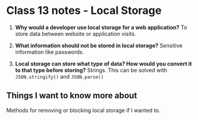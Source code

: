 # Class 13 notes - Local Storage

1. **Why would a developer use local storage for a web application?**
To store data between website or application visits.

2. **What information should not be stored in local storage?**
Sensitive information like passwords.

3. **Local storage can store what type of data? How would you convert it to that type before storing?**
Strings. This can be solved with `JSON.stringify()` and `JSON.parse()`


## Things I want to know more about

Methods for removing or blocking local storage if I wanted to.